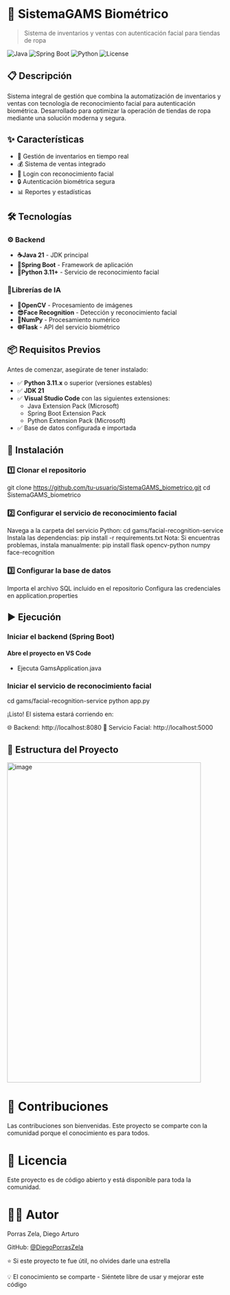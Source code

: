 # 🔐 SistemaGAMS Biométrico

> Sistema de inventarios y ventas con autenticación facial para tiendas de ropa

![Java](https://img.shields.io/badge/Java-21-orange?style=for-the-badge&logo=openjdk)
![Spring Boot](https://img.shields.io/badge/Spring%20Boot-3.x-brightgreen?style=for-the-badge&logo=spring)
![Python](https://img.shields.io/badge/Python-3.11+-blue?style=for-the-badge&logo=python)
![License](https://img.shields.io/badge/License-MIT-yellow?style=for-the-badge)

## 📋 Descripción

Sistema integral de gestión que combina la automatización de inventarios y ventas con tecnología de reconocimiento facial para autenticación biométrica. Desarrollado para optimizar la operación de tiendas de ropa mediante una solución moderna y segura.

## ✨ Características

- 🎯 Gestión de inventarios en tiempo real
- 💰 Sistema de ventas integrado
- 👤 Login con reconocimiento facial
- 🔒 Autenticación biométrica segura
- 📊 Reportes y estadísticas

## 🛠️ Tecnologías

### ⚙️ Backend
- **☕Java 21** - JDK principal
- **🌱Spring Boot** - Framework de aplicación
- **🐍Python 3.11+** - Servicio de reconocimiento facial

### 🤖Librerías de IA
- **🧩OpenCV** - Procesamiento de imágenes
- **😎Face Recognition** - Detección y reconocimiento facial
- **🔢NumPy** - Procesamiento numérico
- **🌐Flask** - API del servicio biométrico

## 📦 Requisitos Previos

Antes de comenzar, asegúrate de tener instalado:

- ✅ **Python 3.11.x** o superior (versiones estables)
- ✅ **JDK 21**
- ✅ **Visual Studio Code** con las siguientes extensiones:
  - Java Extension Pack (Microsoft)
  - Spring Boot Extension Pack
  - Python Extension Pack (Microsoft)
- ✅ Base de datos configurada e importada

## 🚀 Instalación

### 1️⃣ Clonar el repositorio

git clone https://github.com/tu-usuario/SistemaGAMS_biometrico.git
cd SistemaGAMS_biometrico

### 2️⃣ Configurar el servicio de reconocimiento facial

Navega a la carpeta del servicio Python:
cd gams/facial-recognition-service
Instala las dependencias:
pip install -r requirements.txt
Nota: Si encuentras problemas, instala manualmente:
pip install flask opencv-python numpy face-recognition

### 3️⃣ Configurar la base de datos

Importa el archivo SQL incluido en el repositorio
Configura las credenciales en application.properties

## ▶️ Ejecución

### Iniciar el backend (Spring Boot)
#### Abre el proyecto en VS Code
 - Ejecuta GamsApplication.java

### Iniciar el servicio de reconocimiento facial
cd gams/facial-recognition-service
python app.py

¡Listo! El sistema estará corriendo en:

🌐 Backend: http://localhost:8080
🤖 Servicio Facial: http://localhost:5000


## 📁 Estructura del Proyecto

<img width="451" height="746" alt="image" src="https://github.com/user-attachments/assets/3dd73823-c1c4-434f-a808-5f19190e862c" />



# 🤝 Contribuciones
Las contribuciones son bienvenidas. Este proyecto se comparte con la comunidad porque el conocimiento es para todos.


# 📝 Licencia
Este proyecto es de código abierto y está disponible para toda la comunidad.
# 👨‍💻 Autor
Porras Zela, Diego Arturo

GitHub: [@DiegoPorrasZela](https://github.com/DiegoPorrasZela)


⭐ Si este proyecto te fue útil, no olvides darle una estrella

💡 El conocimiento se comparte - Siéntete libre de usar y mejorar este código
